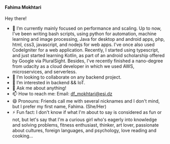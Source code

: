 #### Fahima Mokhtari
Hey there!

<!--
**FahimaGold/FahimaGold** is a ✨ _special_ ✨ repository because its `README.md` (this file) appears on your GitHub profile.-->

- 🌱 I’m currently mainly focused on performance and scaling. Up to now, I've been writing bash scripts, using python for automation, machine learning and image processing, Java for desktop and android apps, php, html, css3, javascript, and nodejs for web apps. I've once also used CodeIgniter for a web application. Recently, I started using typescript, and just started learning Kotlin, as part of an android scholarship offered by Google via PluralSight. Besides, I've recently finished a nano-degree from udacity as a cloud developer in which we used AWS, microservices, and serverless. 
- 👯 I’m looking to collaborate on any backend project.
- 👯 I’m interested in backend && IoT.
- 💬 Ask me about anything!
- 📫 How to reach me: Email: df_mokhtari@esi.dz
- 😄 Pronouns: Friends call me with several nicknames and I don't mind, but I prefer my first name, Fahima. (She/Her)
- ⚡ Fun fact: I don't know if what I'm about to say is considered as fun or not, but let's say that I'm a curious girl who's eagerly into knowledge and solving problems, fitness enthusiast, thinker, art lover, passionate about cultures, foreign languages, and psychology, love reading and cooking...

